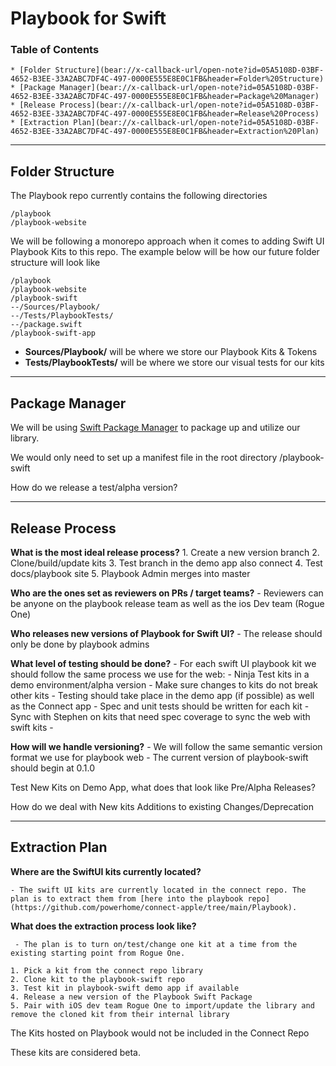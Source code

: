 # Playbook for Swift 
### Table of Contents
	* [Folder Structure](bear://x-callback-url/open-note?id=05A5108D-03BF-4652-B3EE-33A2ABC7DF4C-497-0000E555E8E0C1FB&header=Folder%20Structure)
	* [Package Manager](bear://x-callback-url/open-note?id=05A5108D-03BF-4652-B3EE-33A2ABC7DF4C-497-0000E555E8E0C1FB&header=Package%20Manager)
	* [Release Process](bear://x-callback-url/open-note?id=05A5108D-03BF-4652-B3EE-33A2ABC7DF4C-497-0000E555E8E0C1FB&header=Release%20Process)
	* [Extraction Plan](bear://x-callback-url/open-note?id=05A5108D-03BF-4652-B3EE-33A2ABC7DF4C-497-0000E555E8E0C1FB&header=Extraction%20Plan)


---

## Folder Structure
The Playbook repo currently contains the following directories
```
/playbook
/playbook-website
```

We will be following a monorepo approach when it comes to adding Swift UI Playbook Kits to this repo. The example below will be how our future folder structure will look like

```
/playbook
/playbook-website
/playbook-swift
--/Sources/Playbook/
--/Tests/PlaybookTests/
--/package.swift
/playbook-swift-app
```

* **Sources/Playbook/** will be where we store our Playbook Kits & Tokens
* **Tests/PlaybookTests/** will be where we store our visual tests for our kits

---
## Package Manager
We will be using [Swift Package Manager](https://developer.apple.com/documentation/swift_packages) to package up and utilize our library.

We would only need to set up a manifest file in the root directory /playbook-swift

How do we release a test/alpha version?


---
## Release Process
**What is the most ideal release process?**
	1. Create a new version branch 
	2. Clone/build/update kits
	3. Test branch in the demo app also connect
	4. Test docs/playbook site
	5. Playbook Admin merges into master

**Who are the ones set as reviewers on PRs / target teams?**
	- Reviewers can be anyone on the playbook release team as well as the ios Dev team (Rogue One)

**Who releases new versions of Playbook for Swift UI?**
	- The release should only be done by playbook admins

**What level of testing should be done?**
	 - For each swift UI playbook kit we should follow the same process we use for the web:
		 - Ninja Test kits in a demo environment/alpha version
		 - Make sure changes to kits do not break other kits 
		 - Testing should take place in the demo app (if possible) as well as the Connect app
		 - Spec and unit tests should be written for each kit 
		 - Sync with Stephen on kits that need spec coverage to sync the web with swift kits
		 - 

**How will we handle versioning?**
	- We will follow the same semantic version format we use for playbook web
	- The current version of playbook-swift should begin at  0.1.0




Test New Kits on Demo App, what does that look like
Pre/Alpha Releases?

How do we deal with 
New kits
Additions to existing
Changes/Deprecation


---
## Extraction Plan
**Where are the SwiftUI kits currently located?**
	
	- The swift UI kits are currently located in the connect repo. The plan is to extract them from [here into the playbook repo](https://github.com/powerhome/connect-apple/tree/main/Playbook).

**What does the extraction process look like?**

	 - The plan is to turn on/test/change one kit at a time from the existing starting point from Rogue One.

	1. Pick a kit from the connect repo library
	2. Clone kit to the playbook-swift repo
	3. Test kit in playbook-swift demo app if available
	4. Release a new version of the Playbook Swift Package
	5. Pair with iOS dev team Rogue One to import/update the library and remove the cloned kit from their internal library

The Kits hosted on Playbook would not be included in the Connect Repo

These kits are considered beta.
